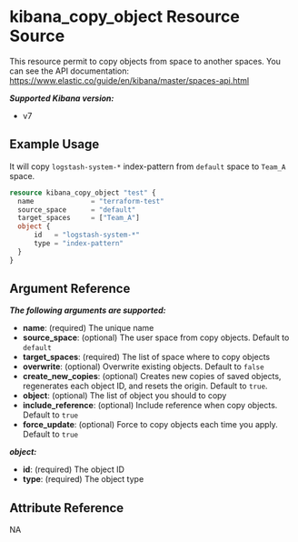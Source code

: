 # kibana_copy_object Resource Source

This resource permit to copy objects from space to another spaces.
You can see the API documentation: https://www.elastic.co/guide/en/kibana/master/spaces-api.html

***Supported Kibana version:***
  - v7

## Example Usage

It will copy `logstash-system-*` index-pattern from `default` space to  `Team_A` space.

```tf
resource kibana_copy_object "test" {
  name 				= "terraform-test"
  source_space		= "default"
  target_spaces		= ["Team_A"]
  object {
	  id   = "logstash-system-*"
	  type = "index-pattern"
  }
}
```

## Argument Reference

***The following arguments are supported:***
  - **name**: (required) The unique name
  - **source_space**: (optional) The user space from copy objects. Default to `default`
  - **target_spaces**: (required) The list of space where to copy objects
  - **overwrite**: (optional) Overwrite existing objects. Default to `false`
  - **create_new_copies**: (optional)  Creates new copies of saved objects, regenerates each object ID, and resets the origin. Default to `true`.
  - **object**: (optional) The list of object you should to copy
  - **include_reference**: (optional) Include reference when copy objects. Default to `true`
  - **force_update**: (optional) Force to copy objects each time you apply. Default to `true`

***object:***
  - **id**: (required) The object ID
  - **type**: (required) The object type

## Attribute Reference

NA
